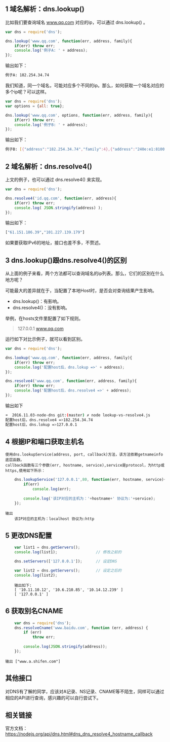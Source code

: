 ## 1 域名解析：dns.lookup()

比如我们要查询域名 www.qq.com 对应的ip，可以通过 dns.lookup() 。

```javascript
var dns = require('dns');

dns.lookup('www.qq.com', function(err, address, family){
    if(err) throw err;
    console.log('例子A: ' + address);
});
```

输出如下：

```bash
例子A: 182.254.34.74
```

我们知道，同一个域名，可能对应多个不同的ip。那么，如何获取一个域名对应的多个ip呢？可以这样。


```javascript
var dns = require('dns');
var options = {all: true};

dns.lookup('www.qq.com', options, function(err, address, family){
    if(err) throw err;
    console.log('例子B: ' + address);
});
```

输出如下：

```bash
例子B: [{"address":"182.254.34.74","family":4},{"address":"240e:e1:8100:28::2:16","family":6}]
```


## 2 域名解析：dns.resolve4()

上文的例子，也可以通过 dns.resolve4() 来实现。

```javascript
var dns = require('dns');

dns.resolve4('id.qq.com', function(err, address){
    if(err) throw err;
    console.log( JSON.stringify(address) );
});
```

输出如下：

```bash
["61.151.186.39","101.227.139.179"]
```

如果要获取IPv6的地址，接口也差不多，不赘述。

## 3 dns.lookup()跟dns.resolve4()的区别

从上面的例子来看，两个方法都可以查询域名的ip列表。那么，它们的区别在什么地方呢？

可能最大的差异就在于，当配置了本地Host时，是否会对查询结果产生影响。

* dns.lookup()：有影响。
* dns.resolve4()：没有影响。

举例，在hosts文件里配置了如下规则。

>127.0.0.1 www.qq.com

运行如下对比示例子，就可以看到区别。

```javascript
var dns = require('dns');

dns.lookup('www.qq.com', function(err, address, family){
    if(err) throw err;
    console.log('配置host后，dns.lokup =>' + address);
});

dns.resolve4('www.qq.com', function(err, address, family){
    if(err) throw err;
    console.log('配置host后，dns.resolve4 =>' + address);
});
```

输出如下

```bash
➜  2016.11.03-node-dns git:(master) ✗ node lookup-vs-resolve4.js 
配置host后，dns.resolve4 =>182.254.34.74
配置host后，dns.lokup =>127.0.0.1
```

## 4 根据IP和端口获取主机名

    使用dns.lookupService(address, port, callback)方法，该方法依赖getnameinfo底层函数。
    callback函数有三个参数(err, hostname, service),service是protocol，为http或https,使用如下所示：

```javascript
    dns.lookupService('127.0.0.1',80, function(err, hostname, service){
        if(err) 
            console.log(err);
        
        console.log('该IP对应的主机为：'+hostname+' 协议为:'+service);
    });
```

    输出 
        该IP对应的主机为：localhost 协议为:http



## 5 更改DNS配置

```javascript
    var list1 = dns.getServers();
    console.log(list1);                 // 修改之前的

    dns.setServers(['127.0.0.1']);      // 设定DNS

    var list2 = dns.getServers();       // 设定之后的
    console.log(list2);

```
        输出如下:
        [ '10.11.10.12', '10.6.210.85', '10.14.12.239' ]
        [ '127.0.0.1' ]


## 6 获取别名CNAME

```javascript
    var dns = require('dns');
    dns.resolveCname('www.baidu.com', function (err, address) {
        if (err)
            throw err;
    
        console.log(JSON.stringify(address));
    });
```
    输出 ["www.a.shifen.com"]
    


## 其他接口

对DNS有了解的同学，应该对A记录、NS记录、CNAME等不陌生，同样可以通过相应的API进行查询，感兴趣的可以自行尝试下。

## 相关链接

官方文档：https://nodejs.org/api/dns.html#dns_dns_resolve4_hostname_callback